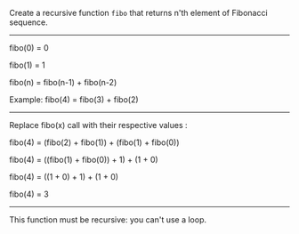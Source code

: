 Create a recursive function `fibo` that returns n'th element of Fibonacci sequence.

---

fibo(0) = 0

fibo(1) = 1

fibo(n) = fibo(n-1) + fibo(n-2)

Example:
fibo(4) = fibo(3) + fibo(2)

---

Replace fibo(x) call with their respective values :

fibo(4) = (fibo(2) + fibo(1)) + (fibo(1) + fibo(0))

fibo(4) = ((fibo(1) + fibo(0)) + 1) + (1 + 0)

fibo(4) = ((1 + 0) + 1) + (1 + 0)

fibo(4) = 3

---

This function must be recursive: you can't use a loop.
